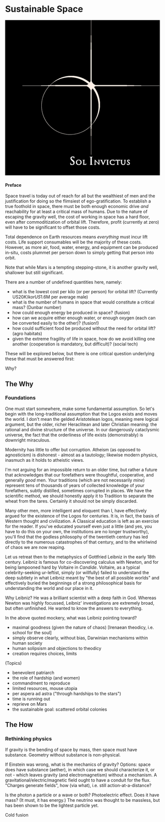 # Sustainable Space

![Sol Invictus](images/logo.png)

#### Preface

Space travel is today out of reach for all but the wealthiest of men and the justification for doing so the flimsiest of ego-gratification. To establish a true foothold in space, there must be both enough economic drive _and_ reachability for at least a critical mass of humans.
Due to the nature of escaping the gravity well, the cost of working in space has a hard floor, even after commoditization of orbital lift. Therefore, profit (currently at zero) will have to be significant to offset those costs. 

Total dependence on Earth resources means _everything_ must incur lift costs. Life support consumables will be the majority of these costs. However, as more air, food, water, energy, and equipment can be produced in-situ, costs plummet per person down to simply getting that person into orbit.

Note that while Mars is a tempting stepping-stone, it is another gravity well, shallower but still significant.

There are a number of undefined quantities here, namely:
* what is the lowest cost per kilo (or per person) for orbital lift? (Currently US$20K/k or US$1.6M per average male)
* what is the number of humans in space that would constitute a critical mass? (Dunbar number)
* how could enough energy be produced in space? (fusion)
* how can we acquire either enough water, or enough oxygen (each can be converted easily to the other)? (fusion!)
* how could sufficient food be produced without the need for orbital lift? (agro habitats)
* given the extreme fragility of life in space, how do we avoid killing one another (cooperation is mandatory, but difficult)? (social tech)

These will be explored below, but there is one critical question underlying these that must be answered first: 

Why?

## The Why

### Foundations

One must start somewhere, make some fundamental assumption. So let's begin with the long-traditional assumption that the Logos exists and moves the world. I don't mean the gelded Aristotelean logos, meaning mere logical argument, but the older, richer Heraclitean and later Christian meaning: the rational and divine structure of the universe. In our dangerously cataclysmic universe, the fact that the orderliness of life exists (demonstrably) is downright miraculous.

Modernity has little to offer but corruption. Atheism (as opposed to agnosticism) is dishonest - almost as a tautology; likewise modern physics, inasmuch as it holds to atheistic views.

I'm not arguing for an impossible return to an older time, but rather a future that acknowledges that our forefathers were thoughtful, cooperative, and generally _good_ men. *Your* traditions (which are not necessarily *mine*) represent tens of thousands of years of collected knowledge of *your* forefathers, subtly distilled, sometimes corrupted in places. We have the scientific method, we should honestly apply it to Tradition to separate the wheat from the tares. Certainly it should not be simply discarded.

Many other men, more intelligent and eloquent than I, have effectively argued for the existence of the Logos for centuries. It is, in fact, the basis of Western thought and civilization. A Classical education is left as an exercise for the reader. If you've educated yourself even just a little (and yes, you have to do this on your own, the institutions are no longer trustworthy), you'll find that the godless philosophy of the twentieth century has led directly to the numerous catastrophes of that century, and to the whirlwind of chaos we are now reaping. 

Let us retreat then to the metaphysics of Gottfried Leibniz in the early 18th century. Leibniz is famous for co-discovering calculus with Newton, and for being lampooned hard by Voltaire in *Candide*. Voltaire, as a typical celebrity-seeking ur-leftist, simply (or willfully) failed to understand the deep subtlety in what Leibniz meant by "the best of all possible worlds" and effectively buried the beginnings of a strong philosophical basis for understanding the world and our place in it.

Why Leibniz? He was a brilliant scientist with a deep faith in God. Whereas Newton was highly focussed, Leibniz' investigations are extremely broad, but often unfinished. He wanted to know the answers to everything.

In the above quoted mockery, what was Leibniz pointing toward? 
 - maximal goodness (given the nature of chaos) [Irenaean theodicy, i.e. school for the soul]
 - simply observe clearly, without bias, Darwinian mechanisms within human society
 - human solipsism and objections to theodicy
 - creation requires choices, limits


(Topics)
 - benevolent patriarch
 - the role of hardship (and women)
 - commandment to reproduce
 - limited resources, mouse utopia
 - per aspera ad astra ("through hardships to the stars")
 - time is running out
 - reprieve on Mars
 - the sustainable goal: scattered orbital colonies
 

## The How
 
### Rethinking physics
 
If gravity is the bending of space by mass, then space must have substance. Geometry without substance is non-physical.

If Einstein was wrong, what is the mechanics of gravity?
Options: space does have substance (aether), in which case we should characterize it, or not - which leaves gravity (and electromagnetism) without a mechanism. A gravitational/electric/magnetic field ought to have a conduit for the flux. "Charges generate fields", how (via what), i.e. still action-at-a-distance?

Is the photon a particle or a wave or both? Photoelectric effect. Does it have mass? (It must, it has energy.) The neutrino was thought to be massless, but has been shown to be the lightest particle yet.

Cold fusion
